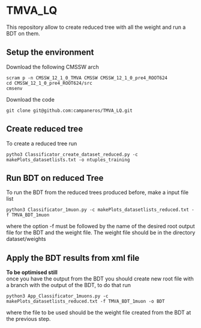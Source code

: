 # TMVA_LQ

This repository allow to create reduced tree with all the weight and run a BDT on them.
## Setup the environment
Download the following CMSSW arch
```
scram p -n CMSSW_12_1_0_TMVA CMSSW CMSSW_12_1_0_pre4_ROOT624
cd CMSSW_12_1_0_pre4_ROOT624/src
cmsenv
```

Download the code
```
git clone git@github.com:campaneros/TMVA_LQ.git
```


## Create reduced tree
To create a reduced tree run 
```
pytho3 Classificator_create_dataset_reduced.py -c makePlots_datasetlists.txt -o ntuples_training
```


## Run BDT on reduced Tree
To run the BDT from the reduced trees produced before, make a input file list
```
python3 Classificator_1muon.py -c makePlots_datasetlists_reduced.txt -f TMVA_BDT_1muon
```

where the option -f must be followed by the name of the desired root output file for the BDT and the weight file. The weight file should be in the directory dataset/weights

## Apply the BDT results from xml file
**To be optimised still**\
once you have the output from the BDT you should create new root file with a branch with the output of the BDT, to do that run 
```
python3 App_Classificator_1muons.py -c makePlots_datasetlists_reduced.txt -f TMVA_BDT_1muon -o BDT
```

where the file to be used should be the weight file created from the BDT at the previous step.
